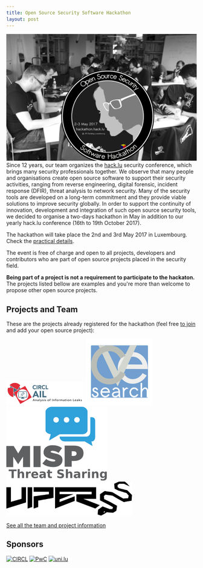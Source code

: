 ```yaml
---
title: Open Source Security Software Hackathon
layout: post
---
```

<img src="/images/people.jpg" class="fit image">Since 12 years, our team organizes the [hack.lu](https://2016.hack.lu/) security conference, which brings many security professionals together. We observe that many people and organisations create open source software to support their security activities, ranging from reverse engineering, digital forensic, incident response (DFIR), threat analysis to network security. Many of the security tools are developed on a long-term commitment and they provide viable solutions to improve security globally. In order to support the continuity of innovation, development and integration of such open source security tools, we decided to organise a two-days hackathon in May in addition to our yearly hack.lu conference (16th to 19th October 2017).

The hackathon will take place the 2nd and 3rd May 2017 in Luxembourg. Check the [practical details](./practical).

The event is free of charge and open to all projects, developers and contributors who are part of open source projects placed in the security field.

**Being part of a project is not a requirement to participate to the hackaton.** The projects listed bellow are examples and you're more than welcome to propose other open source projects.

## Projects and Team

These are the projects already registered for the hackathon (feel free [to join](/practical) and add your open source project):

![AIL logo](/images/logos/AIL.png)
![cve-search logo](/images/logos/cve-search.png)
![MISP Project](/images/logos/misp-logo.png)
![Viper](/images/logos/viper.png)

[See all the team and project information](./team)

## Sponsors

[![CIRCL](/images/logos/circl.png)](https://www.circl.lu/)
[![PwC](/images/logos/pwc.png)](https://www.pwc.lu/)
[![uni.lu](/images/logos/uni-lu.jpg)](https://www.uni.lu/)
